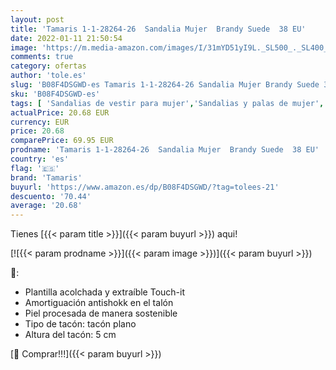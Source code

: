 ```yaml
---
layout: post
title: 'Tamaris 1-1-28264-26  Sandalia Mujer  Brandy Suede  38 EU'
date: 2022-01-11 21:50:54
image: 'https://m.media-amazon.com/images/I/31mYD51yI9L._SL500_._SL400_.jpg'
comments: true
category: ofertas
author: 'tole.es'
slug: 'B08F4DSGWD-es Tamaris 1-1-28264-26 Sandalia Mujer Brandy Suede 38 EU'
sku: 'B08F4DSGWD-es'
tags: [ 'Sandalias de vestir para mujer','Sandalias y palas de mujer','Zapatos','Zapatos para mujer','Zapatos y complementos','sandalia','tamaris', ]
actualPrice: 20.68 EUR
currency: EUR
price: 20.68
comparePrice: 69.95 EUR
prodname: 'Tamaris 1-1-28264-26  Sandalia Mujer  Brandy Suede  38 EU'
country: 'es'
flag: '🇪🇸'
brand: 'Tamaris'
buyurl: 'https://www.amazon.es/dp/B08F4DSGWD/?tag=tolees-21'
descuento: '70.44'
average: '20.68'
---
```


Tienes [{{< param title >}}]({{< param buyurl >}}) aqui!

[![{{< param prodname >}}]({{< param image >}})]({{< param buyurl >}})

🔎:

- Plantilla acolchada y extraíble Touch-it
- Amortiguación antishokk en el talón
- Piel procesada de manera sostenible
- Tipo de tacón: tacón plano
- Altura del tacón: 5 cm

[🛒 Comprar!!!]({{< param buyurl >}})
